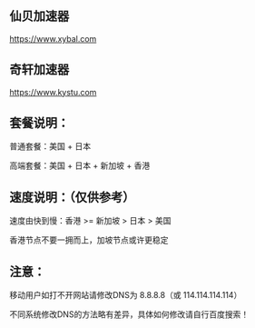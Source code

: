       
## 仙贝加速器

https://www.xybal.com

## 奇轩加速器

https://www.kystu.com

## 套餐说明：

普通套餐：美国 + 日本

高端套餐：美国 + 日本 + 新加坡 + 香港

## 速度说明：（仅供参考）

速度由快到慢：香港 >= 新加坡 > 日本 > 美国

香港节点不要一拥而上，加坡节点或许更稳定

## 注意：

移动用户如打不开网站请修改DNS为 8.8.8.8（或 114.114.114.114）

不同系统修改DNS的方法略有差异，具体如何修改请自行百度搜索！
